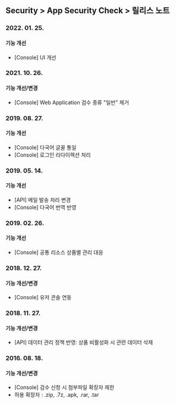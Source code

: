 ## Security > App Security Check > 릴리스 노트

### 2022. 01. 25.

#### 기능 개선
* [Console] UI 개선

### 2021. 10. 26.

#### 기능 개선/변경
* [Console] Web Application 검수 종류 "일반" 제거

### 2019. 08. 27.

#### 기능 개선
* [Console] 다국어 글꼴 통일
* [Console] 로그인 리다이렉션 처리


### 2019. 05. 14.

#### 기능 개선
* [API] 메일 발송 처리 변경
* [Console] 다국어 번역 반영


### 2019. 02. 26.

#### 기능 개선
* [Console] 공통 리소스 상품별 관리 대응


### 2018. 12. 27.

#### 기능 개선/변경
* [Console] 유저 콘솔 연동


### 2018. 11. 27.

#### 기능 개선/변경
* [API] 데이터 관리 정책 반영: 상품 비활성화 시 관련 데이터 삭제


### 2016. 08. 18.

#### 기능 개선/변경
* [Console] 검수 신청 시 첨부파일 확장자 제한
* 허용 확장자 : .zip, .7z, .apk, .rar, .tar
